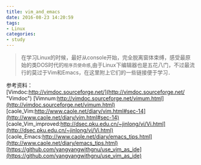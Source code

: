 ```yaml
---
title: vim_and_emacs
date: 2016-08-23 14:20:59
tags:
- Linux
categories: 
- study
---
```



> 在学习Linux的时候，最好从console开始，完全脱离窗体束缚，感受最原始的类DOS时代的`程序员使命感`,由于Linux下编辑器也是五花八门，不过最流行的莫过于Vim和Emacs，在这里附上它们的一些链接便于学习．

<!--more-->

参考资料：  
[Vimdoc:http://vimdoc.sourceforge.net/](http://vimdoc.sourceforge.net/ "Vimdoc")
[Vimnum:http://vimdoc.sourceforge.net/vimum.html](http://vimdoc.sourceforge.net/vimum.html)
[caole_Vim:http://www.caole.net/diary/vim.html#sec-14](http://www.caole.net/diary/vim.html#sec-14)
[caole_Vim_improved:http://dsec.pku.edu.cn/~jinlong/vi/Vi.html](http://dsec.pku.edu.cn/~jinlong/vi/Vi.html)
[caole_Emacs:http://www.caole.net/diary/emacs_tips.html](http://www.caole.net/diary/emacs_tips.html)
[https://github.com/yangyangwithgnu/use_vim_as_ide](https://github.com/yangyangwithgnu/use_vim_as_ide)


